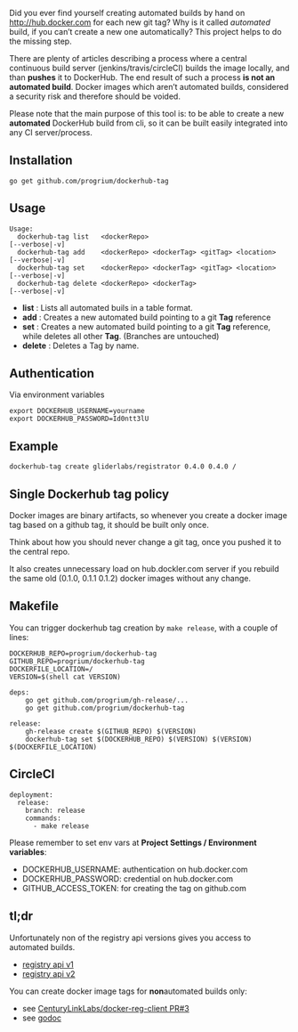 Did you ever find yourself creating automated builds by hand on http://hub.docker.com for each new git tag?
Why is it called *automated* build, if you can’t create a new one automatically? This project helps to
do the missing step.

There are plenty of articles describing a process where a central continuous build server (jenkins/travis/circleCI) builds
the image locally, and than **pushes** it to DockerHub. The end result of such a process **is not an automated build**. 
Docker images which aren’t automated builds, considered a security risk and therefore should be voided.

Please note that the main purpose of this tool is: to be able to create a new **automated** DockerHub build from cli,
so it can be built easily integrated into any CI server/process.

## Installation

```
go get github.com/progrium/dockerhub-tag
```

## Usage

```
Usage:
  dockerhub-tag list   <dockerRepo>                                   [--verbose|-v]
  dockerhub-tag add    <dockerRepo> <dockerTag> <gitTag> <location>   [--verbose|-v]
  dockerhub-tag set    <dockerRepo> <dockerTag> <gitTag> <location>   [--verbose|-v]
  dockerhub-tag delete <dockerRepo> <dockerTag>                       [--verbose|-v]
```

- **list** : Lists all automated buils in a table format.
- **add** : Creates a new automated build pointing to a git **Tag** reference
- **set** : Creates a new automated build pointing to a git **Tag** reference, while deletes all other **Tag**. (Branches are untouched)
- **delete** : Deletes a Tag by name.

## Authentication

Via environment variables
```
export DOCKERHUB_USERNAME=yourname
export DOCKERHUB_PASSWORD=Id0ntt3lU
```

## Example

```
dockerhub-tag create gliderlabs/registrator 0.4.0 0.4.0 /
```

## Single Dockerhub tag policy

Docker images are binary artifacts, so whenever you create a docker image tag based on
a github tag, it should be built only once.

Think about how you should never change a git tag, once you pushed it to the central repo.

It also creates unnecessary load on hub.dockler.com server if you rebuild the same
old (0.1.0, 0.1.1 0.1.2) docker images without any change.

## Makefile

You can trigger dockerhub tag creation by `make release`, with a couple of lines:

```
DOCKERHUB_REPO=progrium/dockerhub-tag
GITHUB_REPO=progrium/dockerhub-tag
DOCKERFILE_LOCATION=/
VERSION=$(shell cat VERSION)

deps:
	go get github.com/progrium/gh-release/...
	go get github.com/progrium/dockerhub-tag

release:
	gh-release create $(GITHUB_REPO) $(VERSION)
	dockerhub-tag set $(DOCKERHUB_REPO) $(VERSION) $(VERSION) $(DOCKERFILE_LOCATION)
```
## CircleCI

```
deployment:
  release:
    branch: release
    commands:
      - make release
```

Please remember to set env vars at **Project Settings / Environment variables**:
- DOCKERHUB_USERNAME: authentication on hub.docker.com
- DOCKERHUB_PASSWORD: credential on hub.docker.com
- GITHUB_ACCESS_TOKEN: for creating the tag on github.com

## tl;dr

Unfortunately non of the registry api versions gives you access to automated builds.
- [registry api v1](https://docs.docker.com/reference/api/registry_api/)
- [registry api v2](https://docs.docker.com/registry/spec/api/)

You can create docker image tags for **non**automated builds only:
- see [CenturyLinkLabs/docker-reg-client PR#3](https://github.com/CenturyLinkLabs/docker-reg-client/pull/3)
- see [godoc](https://github.com/CenturyLinkLabs/docker-reg-client/blob/master/registry/doc.go#L48-L51)

